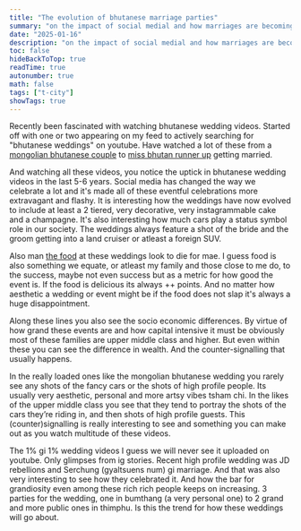 ```yaml
---
title: "The evolution of bhutanese marriage parties"
summary: "on the impact of social medial and how marriages are becoming more grandiose"
date: "2025-01-16"
description: "on the impact of social medial and how marriages are becoming more grandiose"
toc: false
hideBackToTop: true
readTime: true
autonumber: true
math: false
tags: ["t-city"]
showTags: true
---
```


Recently been fascinated with watching bhutanese wedding videos. Started off with one or two appearing on my feed to actively searching for "bhutanese weddings" on youtube. Have watched a lot of these from a [mongolian bhutanese couple](https://www.youtube.com/watch?v=zXrByPiI3sg) to [miss bhutan runner up](https://www.youtube.com/watch?v=PxjOTIUjLKY) getting married.

And watching all these videos, you notice the uptick in bhutanese wedding videos in the last 5-6 years. Social media has changed the way we celebrate a lot and it's made all of these eventful celebrations more extravagant and flashy. It is interesting how the weddings have now evolved to include at least a 2 tiered, very decorative, very instagrammable cake and a champagne. It's also interesting how much cars play a status symbol role in our society. The weddings always feature a shot of the bride and the groom getting into a land cruiser or atleast a foreign SUV.

Also man [the food](https://youtu.be/akwvBq5CF3I?si=cvShORO8qbbebdYU&t=730) at these weddings look to die for mae. I guess food is also something we equate, or atleast my family and those close to me do, to the success, maybe not even success but as a metric for how good the event is. If the food is delicious its always ++ points. And no matter how aesthetic a wedding or event might be if the food does not slap it's always a huge disappointment.

Along these lines you also see the socio economic differences. By virtue of how grand these events are and how capital intensive it must be obviously most of these families are upper middle class and higher. But even within these you can see the difference in wealth. And the counter-signalling that usually happens.

In the really loaded ones like the mongolian bhutanese wedding you rarely see any shots of the fancy cars or the shots of high profile people. Its usually very aesthetic, personal and more artsy vibes tsham chi. In the likes of the upper middle class you see that they tend to portray the shots of the cars they’re riding in, and then shots of high profile guests. This (counter)signalling is really interesting to see and something you can make out as you watch multitude of these videos.

The 1% gi 1% wedding videos I guess we will never see it uploaded on youtube. Only glimpses from ig stories. Recent high profile wedding was JD rebellions and Serchung (gyaltsuens num) gi marriage. And that was also very interesting to see how they celebrated it. And how the bar for grandiosity even among these rich rich people keeps on increasing. 3 parties for the wedding, one in bumthang (a very personal one) to 2 grand and more public ones in thimphu. Is this the trend for how these weddings will go about. 